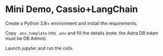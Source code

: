 # Mini Demo, Cassio+LangChain

Create a Python 3.8+ environment and install the requirements.

Copy `.env.template` into `.env` and fill the details (note: the Astra DB token must be DB Admin).

Launch jupyter and run the cells.
